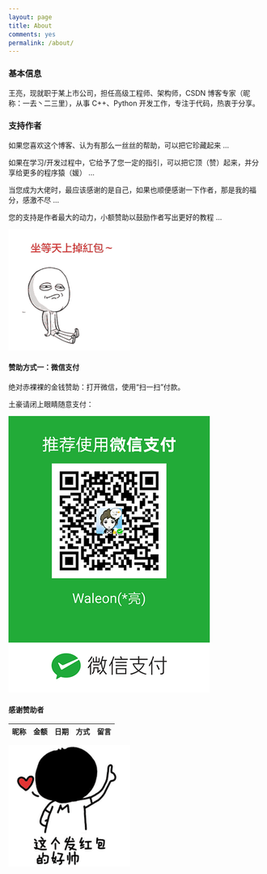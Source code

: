 ```yaml
---
layout: page
title: About
comments: yes
permalink: /about/
---
```


### 基本信息

王亮，现就职于某上市公司，担任高级工程师、架构师，CSDN 博客专家（昵称：一去丶二三里），从事 C++、Python 开发工作，专注于代码，热衷于分享。

### 支持作者

如果您喜欢这个博客、认为有那么一丝丝的帮助，可以把它珍藏起来 ...

如果在学习/开发过程中，它给予了您一定的指引，可以把它顶（赞）起来，并分享给更多的程序猿（媛） ...

当您成为大佬时，最应该感谢的是自己，如果也顺便感谢一下作者，那是我的福分，感激不尽 ...

您的支持是作者最大的动力，小额赞助以鼓励作者写出更好的教程 ...

![坐等红包](/images/donate_1.png)

#### 赞助方式一：微信支付

绝对赤裸裸的金钱赞助：打开微信，使用“扫一扫”付款。

土豪请闭上眼睛随意支付：

![微信支付](/images/wechatpay.png)

#### 感谢赞助者

昵称 | 金额 | 日期 | 方式 | 留言
:--- | :--- | :--- | :--- | :---

![发红包很帅](/images/donate_2.png)